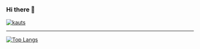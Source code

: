 ### Hi there 👋

<!--
**DhruvKauts2/DhruvKauts2** is a ✨ _special_ ✨ repository because its `README.md` (this file) appears on your GitHub profile.

Here are some ideas to get you started:

- 🔭 I’m currently working on ...
- 🌱 I’m currently learning ...
- 👯 I’m looking to collaborate on ...
- 🤔 I’m looking for help with ...
- 💬 Ask me about ...
- 📫 How to reach me: ...
- 😄 Pronouns: ...
- ⚡ Fun fact: ...
-->

[![kauts](https://github-readme-stats.vercel.app/api?username=DhruvKauts2&show_icons=true&theme=midnight-purple)](https://github.com/DhruvKauts2)


---


[![Top Langs](https://github-readme-stats.vercel.app/api/top-langs/?username=DhruvKauts2&layout=compact&theme=midnight-purple)](https://github.com/DhruvKauts2)
